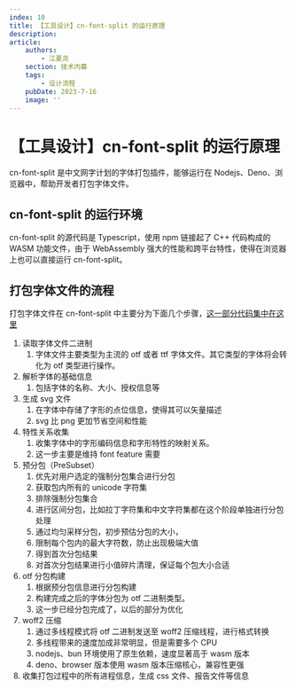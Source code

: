 ```yaml
---
index: 10
title: 【工具设计】cn-font-split 的运行原理
description:
article:
    authors:
        - 江夏尧
    section: 技术内幕
    tags:
        - 设计流程
    pubDate: 2023-7-16
    image: ''
---
```


# 【工具设计】cn-font-split 的运行原理

cn-font-split 是中文网字计划的字体打包插件，能够运行在 Nodejs、Deno、浏览器中，帮助开发者打包字体文件。

## cn-font-split 的运行环境

cn-font-split 的源代码是 Typescript，使用 npm 链接起了 C++ 代码构成的 WASM 功能文件，由于 WebAssembly 强大的性能和跨平台特性，使得在浏览器上也可以直接运行 cn-font-split。

## 打包字体文件的流程

打包字体文件在 cn-font-split 中主要分为下面几个步骤，[这一部分代码集中在这里](https://github.com/KonghaYao/cn-font-split/blob/0aba77d4093068c1c1d543745bfae47ecb5fc73d/packages/subsets/src/main.ts#L1)

1. 读取字体文件二进制
    1. 字体文件主要类型为主流的 otf 或者 ttf 字体文件。其它类型的字体将会转化为 otf 类型进行操作。
2. 解析字体的基础信息
    1. 包括字体的名称、大小、授权信息等
3. 生成 svg 文件
    1. 在字体中存储了字形的点位信息，使得其可以矢量描述
    2. svg 比 png 更加节省空间和性能
4. 特性关系收集
    1. 收集字体中的字形编码信息和字形特性的映射关系。
    2. 这一步主要是维持 font feature 需要
5. 预分包（PreSubset）
    1. 优先对用户选定的强制分包集合进行分包
    2. 获取包内所有的 unicode 字符集
    3. 排除强制分包集合
    4. 进行区间分包，比如拉丁字符集和中文字符集都在这个阶段单独进行分包处理
    5. 通过均匀采样分包，初步预估分包的大小，
    6. 限制每个包内的最大字符数，防止出现极端大值
    7. 得到首次分包结果
    8. 对首次分包结果进行小值碎片清理，保证每个包大小合适
6. otf 分包构建
    1. 根据预分包信息进行分包构建
    2. 构建完成之后的字体分包为 otf 二进制类型。
    3. 这一步已经分包完成了，以后的部分为优化
7. woff2 压缩
    1. 通过多线程模式将 otf 二进制发送至 woff2 压缩线程，进行格式转换
    2. 多线程带来的速度加成非常明显，但是需要多个 CPU
    3. nodejs、bun 环境使用了原生依赖，速度显著高于 wasm 版本
    4. deno、browser 版本使用 wasm 版本压缩核心，兼容性更强
8. 收集打包过程中的所有进程信息，生成 css 文件、报告文件等信息

